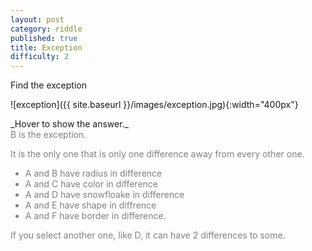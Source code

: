 ```yaml
---
layout: post
category: riddle
published: true
title: Exception
difficulty: 2
---
```

Find the exception

![exception]({{ site.baseurl }}/images/exception.jpg){:width="400px"}


<div markdown="1" class='answer-title'>_Hover to show the answer._
</div>
<div class='answer-wrapper'>
<div markdown="1" class='answer' style="color: grey">
B is the exception.

It is the only one that is only one difference away from every other one.

- A and B have radius in difference
- A and C have color in difference
- A and D have snowfloake in difference
- A and E have shape in diffrence
- A and F have border in difference.


If you select another one, like D, it can have 2 differences to some.
</div>
</div>